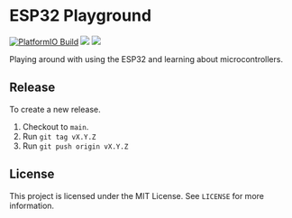 # ESP32 Playground
[![PlatformIO Build](https://github.com/jonathanlo411/esp32-playground/actions/workflows/build.yml/badge.svg)](https://github.com/jonathanlo411/esp32-playground/actions/workflows/build.yml)
<a href="https://github.com/jonathanlo411/esp32-playground/releases"><img src="https://img.shields.io/github/v/release/jonathanlo411/esp32-playground?color=f56827"></a>
<a href="https://github.com/jonathanlo411/esp32-playground/blob/main/LICENSE"><img src="https://img.shields.io/github/license/jonathanlo411/esp32-playground"></a>

Playing around with using the ESP32 and learning about microcontrollers.

## Release
To create a new release.
1. Checkout to `main`.
2. Run `git tag vX.Y.Z`
3. Run `git push origin vX.Y.Z`

## License
This project is licensed under the MIT License. See `LICENSE` for more information.
